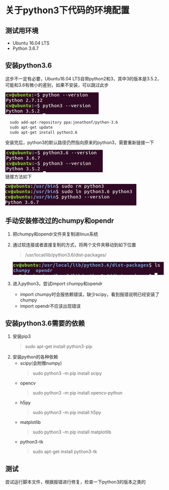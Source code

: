 # 关于python3下代码的环境配置

## 测试用环境
- Ubuntu 16.04 LTS
- Python 3.6.7

## 安装python3.6
这步不一定有必要，Ubuntu16.04 LTS自带python2和3，其中3的版本是3.5.2，可能和3.6有微小的差别，如果不安装，可以跳过此步<br/>

![](assets/0.png)<br/>
```
  sudo add-apt-repository ppa:jonathonf/python-3.6
  sudo apt-get update
  sudo apt-get install python3.6
```
安装完后，python3的默认路径仍然指向原来的python3，需要重新链接一下<br/>

![](assets/1.png)<br>
链接方法如下<br>

![](assets/2.png)

## 手动安装修改过的chumpy和opendr

1. 把chumpy和opendr文件夹复制进linux系统
1. 通过软连接或者直接复制的方式，将两个文件夹移动到如下位置
    > /usr/local/lib/python3.6/dist-packages/  

    ![](assets/3.png)
1. 进入python3，尝试import chumpy和opendr
    - import chumpy时会报依赖错误，缺少scipy，看到报错说明已经安装了chumpy
    - import opendr不应该出现错误

## 安装python3.6需要的依赖
1. 安装pip3
    > sudo apt-get install python3-pip
1. 安装python的各种依赖
    - scipy(会附赠numpy)
        > sudo python3 -m pip install scipy
    - opencv
        > sudo python3 -m pip install opencv-python
    - h5py
        > sudo python3 -m pip install h5py
    - matplotlib
        > sudo python3 -m pip install matplotlib
    - python3-tk
        > sudo apt-get install python3-tk

## 测试
尝试运行脚本文件，根据报错进行修复，检查一下python3的版本之类的 